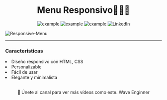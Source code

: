 <h1 align="center" background-color="white">Menu Responsivo👨🏻‍💻</h1>
<!--<img src="https://user-images.githubusercontent.com/73097560/115834477-dbab4500-a447-11eb-908a-139a6edaec5c.gif">-->
<p align ="center">
  <a  href="https://ifeanyi-nneji.netlify.app" target="_blank">
    <img src="https://img.shields.io/badge/My_Website-000000?style=for-the-badge&logo=Microsoft-edge&logoColor=white" alt="example"/>
  </a>
  <a href="https://ifeanyinneji.hashnode.dev/" target="_blank">
      <img src="https://img.shields.io/badge/Hashnode-2962FF?style=for-the-badge&logo=hashnode&logoColor=white" alt="example"/>
  </a>	
  <a href="mailto:ifeanyinneji777@gmail.com?subject=Feedback%20From%20Github&body=Hello," target="_blank">
    <img src="https://img.shields.io/badge/Gmail-D14836?style=for-the-badge&logo=gmail&logoColor=white" alt="example"/>
  </a>
   <a href="https://www.linkedin.com/in/ifeanyi-nneji-719989235" target="_blank">
    <img alt="LinkedIn" src="https://img.shields.io/badge/LinkedIn-0077B5?style=for-the-badge&logo=linkedin&logoColor=white">
  </a>   
 
  </a>  ![Responsive-Menu](https://github.com/user-attachments/assets/5060da9a-2281-4188-86ea-683b34647037)
<hr>
<h3>Caracteristicas</h3>
<li>Diseño responsivo con HTML, CSS</li>
<li>Personalizable</li>
<li>Fácil de usar</li>
<li>Elegante y minimalista</li>
<br>
<p align="center">💙 Únete al canal para ver más vídeos como este. Wave Enginner</p>




